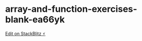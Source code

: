 # array-and-function-exercises-blank-ea66yk

[Edit on StackBlitz ⚡️](https://stackblitz.com/edit/array-and-function-exercises-blank-ea66yk)